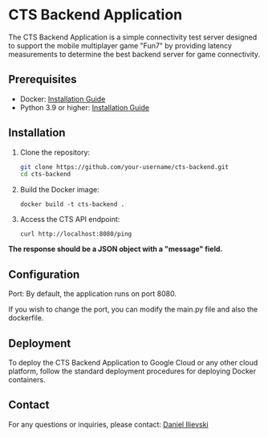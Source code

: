 # CTS Backend Application

The CTS Backend Application is a simple connectivity test server designed to support the mobile multiplayer game "Fun7" by providing latency measurements to determine the best backend server for game connectivity.

## Prerequisites

- Docker: [Installation Guide](https://docs.docker.com/get-docker/)
- Python 3.9 or higher: [Installation Guide](https://www.python.org/downloads/)

## Installation

1. Clone the repository:

   ```bash
   git clone https://github.com/your-username/cts-backend.git
   cd cts-backend
   ```

2. Build the Docker image:

    ```
    docker build -t cts-backend .
    ```

3. Access the CTS API endpoint:

    ```
    curl http://localhost:8080/ping
    ```

<b>The response should be a JSON object with a "message" field.</b>

## Configuration
Port: By default, the application runs on port 8080. 

If you wish to change the port, you can modify the main.py file and also the dockerfile.

## Deployment
To deploy the CTS Backend Application to Google Cloud or any other cloud platform, follow the standard deployment procedures for deploying Docker containers.

## Contact
For any questions or inquiries, please contact: [Daniel Ilievski](https://www.linkedin.com/in/danielilievski/)